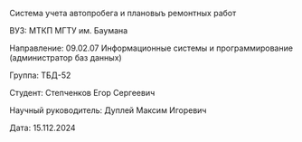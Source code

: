
Система учета автопробега и плановыъ ремонтных работ

ВУЗ: МТКП МГТУ им. Баумана

Направление: 09.02.07 Информационные системы и программирование (администратор баз данных)

Группа: ТБД-52

Студент: Степченков Егор Сергеевич

Научный руководитель: Дуплей Максим Игоревич

Дата: 15.112.2024
